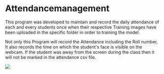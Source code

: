 # Attendancemanagement
This program was developed to maintain and record the daily attendance of each and every students once when their respective Training images have been uploaded in the specific folder in order to training the model.

Not only this Program will record the Attendance including the Roll number, It also records  the time on which the student's face is visible on the webcam.
If the student was away from the screen during the class then it will not be marked in the attendance csv file.

![](Screensshots/Sample%20img.png)
